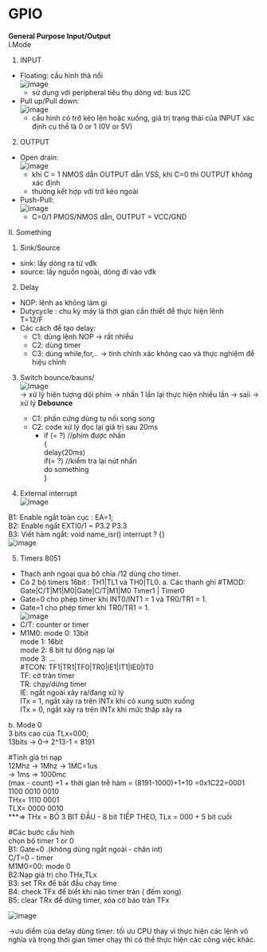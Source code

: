 # GPIO
**General Purpose Input/Output**<br>
I.Mode <br>
1. INPUT
  - Floating: cấu hình thả nổi <br>
  ![image](https://user-images.githubusercontent.com/118428350/216987872-4944280f-d60c-4623-8069-c820b03789ee.png)<br>
    - sử dụng với peripheral tiêu thụ dòng vd: bus I2C
  - Pull up/Pull down:<br>
  ![image](https://user-images.githubusercontent.com/118428350/216988754-a02f8bc0-0995-4d06-9dfd-c9c5b6acc738.png)<br>
    - cấu hình có trở kéo lên hoặc xuống, giá trị trạng thái của INPUT xác định cụ thể là 0 or 1 (0V or 5V)<br>
2. OUTPUT
  - Open drain: <br>
![image](https://user-images.githubusercontent.com/118428350/216990066-45c7da64-9025-4cf1-a4b5-e4776b2dcaac.png)<br>
    - khi C = 1 NMOS dẫn OUTPUT dẫn VSS, khi C=0 thì OUTPUT không xác định
    - thường kết hợp với trở kéo ngoài
  - Push-Pull:<br>
    ![image](https://user-images.githubusercontent.com/118428350/216990595-eae992c1-7d85-4aab-917b-e4c204a10e97.png)<br>
    - C=0/1 PMOS/NMOS dẫn, OUTPUT = VCC/GND<br>


II. Something <br>
1. Sink/Source<br>
  - sink: lấy dòng ra từ vđk
  - source: lấy nguồn ngoài, dòng đi vào vđk<br>
2. Delay<br>
  - NOP: lênh as không làm gì 
  - Dutycycle : chu kỳ máy là thời gian cần thiết để thực hiện lênh<br>
                              T=12/F<br>
  - Các cách để tạo delay:
    - C1: dùng lệnh NOP -> rất nhiều
    - C2: dùng timer
    - C3: dùng while,for,.. -> tính chính xác không cao và thực nghiệm để hiệu chỉnh

3. Switch bounce/bauns/<br>
![image](https://user-images.githubusercontent.com/118428350/216993268-a11184bb-cc66-4eb7-b5e9-99cde1c2901b.png)<br>
    -> xử lý hiện tượng dội phím -> nhấn 1 lần lại thực hiện nhiều lần -> saii -> xử lý **Debounce**<br>
   - C1: phần cứng dùng tụ nối song song
   - C2: code xử lý đọc lại giá trị sau 20ms
        - if (= ?) //phím được nhấn<br>
            {<br>
              delay(20ms)<br>
                if(= ?) //kiểm tra lại nút nhấn <br>
                do something<br>
            }<br>

4. External interrupt <br>
![image](https://user-images.githubusercontent.com/118428350/217842227-1f73ee79-703b-46cf-a62a-fa220e719c25.png)<br>

B1: Enable ngắt toàn cục : EA=1; <br>
B2: Enable ngắt EXTI0/1 ~ P3.2 P3.3 <br>
B3: Viết hàm ngắt:  void name_isr() interrupt ? {} <br>
![image](https://user-images.githubusercontent.com/118428350/217842723-2cd059a0-54ea-442c-9142-ee616ebe00f3.png)

5. Timers 8051
- Thạch anh ngoại qua bộ chia /12 dùng cho timer.
- Có 2 bộ timers 16bit : TH1|TL1 và TH0|TL0.
a. Các thanh ghi 
#TMOD: Gate|C/T|M1|M0|Gate|C/T|M1|M0
             Timer1  |   Timer0
- Gate=0 cho phép timer khi INT0/INT1 = 1 và TR0/TR1 = 1.
- Gate=1 cho phép timer khi TR0/TR1 = 1. <br>
        ![image](https://user-images.githubusercontent.com/118428350/217852723-be899b4d-970e-4b71-aa0e-9e9e33ac7f40.png)<br>
- C/T: counter or timer<br>
- M1M0: mode 0: 13bit<br>
        mode 1: 16bit<br>
        mode 2: 8 bit tự động nạp lại<br>
        mode 3: ...<br>
#TCON: TF1|TR1|TF0|TR0|IE1|IT1|IE0|IT0<br>
TF: cờ tràn timer<br>
TR: chạy/dừng timer<br>
IE: ngắt ngoài xãy ra/đang xử lý<br>
ITx = 1, ngắt xảy ra trên INTx khi có xung sườn xuống<br>
ITx = 0, ngắt xảy ra trên INTx khi mức thấp xãy ra<br>

b. Mode 0<br>
3 bits cao của TLx=000;<br>
13bits -> 0-> 2^13-1 = 8191<br>

#Tính giá tri nạp<br>
12Mhz -> 1Mhz -> 1MC=1us<br>
-> 1ms -> 1000mc<br>
(max - count) +1 + thời gian trễ hàm = (8191-1000)+1+10 =0x1C22=0001 1100 0010 0010<br>
THx= 1110 0001<br>
TLX= 0000 0010<br>
 ***=> THx = BỎ 3 BIT ĐẦU - 8 bit TIẾP THEO, TLx = 000 + 5 bit cuối<br>
  
 #Các bước cấu hình<br>
  chọn bộ timer 1 or 0<br>
 B1: Gate=0 .(không dùng ngắt ngoài - chân int)<br>
     C/T=0 - timer<br>
     M1M0=00: mode 0<br>
 B2:Nạp giá trị cho THx,TLx<br>
 B3: set TRx để bắt đầu chạy time<br>
 B4: check TFx để biết khi nào timer tràn ( đếm xong)<br>
 B5: clear TRx để dừng timer, xóa cờ báo tràn TFx<br>

![image](https://user-images.githubusercontent.com/118428350/217998116-9e3f83f6-a39a-4824-b6ef-eb0636a8dc20.png)

 ->ưu diểm của delay dùng timer: tối ưu CPU thay vì thực hiện các lệnh vô nghĩa và trong thời gian timer chạy thì có thể thực hiện các công việc khác.<br>
 

    


